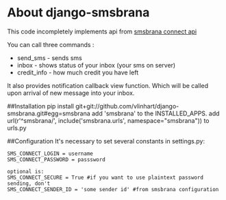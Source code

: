 # About django-smsbrana

This code incompletely  implements api from [smsbrana connect api](http://www.smsbrana.cz/sms-connect.html) 

You can call three commands :

* send_sms - sends sms
* inbox - shows status of your inbox (your sms on server)
* credit_info - how much credit you have left

It also provides notification callback view function. Which will be called upon arrival of new message into your inbox.

##Installation
    pip install git+git://github.com/vlinhart/django-smsbrana.git#egg=smsbrana
    add 'smsbrana' to the INSTALLED_APPS.
    add url(r'^smsbrana/', include('smsbrana.urls', namespace="smsbrana")) to urls.py

##Configuration
It's necessary to set several constants in settings.py:

    SMS_CONNECT_LOGIN = username
    SMS_CONNECT_PASSWORD = passsword

    optional is:
    SMS_CONNECT_SECURE = True #if you want to use plaintext password sending, don't
    SMS_CONNECT_SENDER_ID = 'some sender id' #from smsbrana configuration

